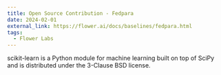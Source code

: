 ```yaml
---
title: Open Source Contribution - Fedpara
date: 2024-02-01
external_link: https://flower.ai/docs/baselines/fedpara.html
tags:
  - Flower Labs
---
```


scikit-learn is a Python module for machine learning built on top of SciPy and is distributed under the 3-Clause BSD license.

<!--more-->
